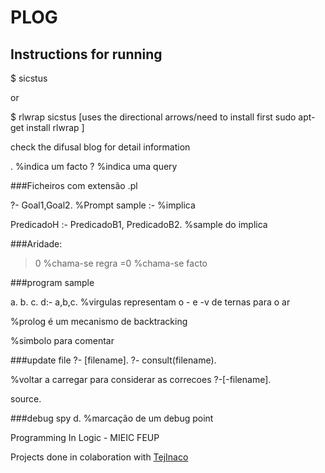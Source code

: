 # **PLOG**



## Instructions for running
$ sicstus

or

$ rlwrap sicstus     [uses the directional arrows/need to install first
                        sudo apt-get install rlwrap ]

check the difusal blog for detail information

.    %indica um facto
?    %indica uma query

###Ficheiros com extensão .pl

 ?- Goal1,Goal2. %Prompt sample
:- %implica

PredicadoH :- PredicadoB1, PredicadoB2. %sample do implica

###Aridade:
>0 %chama-se regra
=0 %chama-se facto


###program sample

a.
b.
c.
d:- a,b,c. %virgulas representam o - e -v de ternas para o ar

%prolog é um mecanismo de backtracking

%simbolo para comentar

###update file
?- [filename].
?- consult(filename).

%voltar a carregar para considerar as correcoes
?-[-filename].

source.

###debug
 spy d. %marcação de um debug point
 


Programming In Logic - MIEIC FEUP

Projects done in colaboration with [TejInaco](https://github.com/TejInaco)

